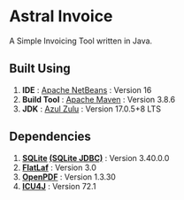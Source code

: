 # Astral Invoice

A Simple Invoicing Tool written in Java.

## Built Using

1. **IDE** : [Apache NetBeans](https://netbeans.apache.org/) : Version 16
2. **Build Tool** : [Apache Maven](https://maven.apache.org/) : Version 3.8.6
3. **JDK** : [Azul Zulu](https://www.azul.com/downloads/) : Version 17.0.5+8 LTS

## Dependencies

1. **[SQLite](https://www.sqlite.org/) [(SQLite JDBC)](https://github.com/xerial/sqlite-jdbc)** : Version 3.40.0.0
2. **[FlatLaf](https://www.formdev.com/flatlaf/)** : Version 3.0
3. **[OpenPDF](https://github.com/LibrePDF/OpenPDF)** : Version 1.3.30
4. **[ICU4J](https://icu.unicode.org/)** : Version 72.1
